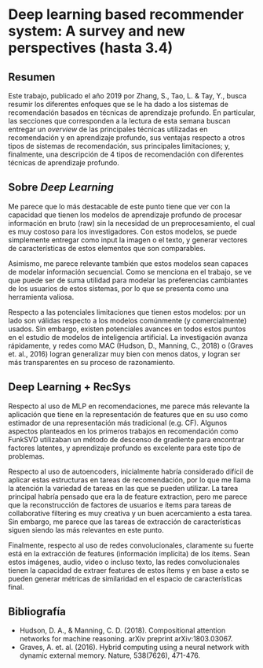 # Deep learning based recommender system: A survey and new perspectives (hasta 3.4)

## Resumen

Este trabajo, publicado el año 2019 por Zhang, S., Tao, L. & Tay, Y., busca resumir los diferentes enfoques que se le ha dado a los sistemas de recomendación basados en técnicas de aprendizaje profundo. En particular, las secciones que corresponden a la lectura de esta semana buscan entregar un *overview* de las principales técnicas utilizadas en recomendación y en aprendizaje profundo, sus ventajas respecto a otros tipos de sistemas de recomendación, sus principales limitaciones; y, finalmente, una descripción de 4 tipos de recomendación con diferentes técnicas de aprendizaje profundo.

## Sobre *Deep Learning*

Me parece que lo más destacable de este punto tiene que ver con la capacidad que tienen los modelos de aprendizaje profundo de procesar información en bruto (raw) sin la necesidad de un preprocesamiento, el cual es muy costoso para los investigadores. Con estos modelos, se puede simplemente entregar como input la imagen o el texto, y generar vectores de características de estos elementos que son comparables.

Asimismo, me parece relevante también que estos modelos sean capaces de modelar información secuencial. Como se menciona en el trabajo, se ve que puede ser de suma utilidad para modelar las preferencias cambiantes de los usuarios de estos sistemas, por lo que se presenta como una herramienta valiosa.

Respecto a las potenciales limitaciones que tienen estos modelos: por un lado son válidas respecto a los modelos comúnmente (y comercialmente) usados. Sin embargo, existen potenciales avances en todos estos puntos en el estudio de modelos de inteligencia artificial. La investigación avanza rápidamente, y redes como MAC (Hudson, D., Manning, C., 2018) o (Graves et. al., 2016) logran generalizar muy bien con menos datos, y logran ser más transparentes en su proceso de razonamiento.

## Deep Learning + RecSys

Respecto al uso de MLP en recomendaciones, me parece más relevante la aplicación que tiene en la representación de features que en su uso como estimador de una representación más tradicional (e.g. CF). Algunos aspectos planteados en los primeros trabajos en recomendación como FunkSVD utilizaban un método de descenso de gradiente para encontrar factores latentes, y aprendizaje profundo es excelente para este tipo de problemas.

Respecto al uso de autoencoders, inicialmente habría considerado difícil de aplicar estas estructuras en tareas de recomendación, por lo que me llama la atención la variedad de tareas en las que se pueden utilizar. La tarea principal habría pensado que era la de feature extraction, pero me parece que la reconstrucción de factores de usuarios e ítems para tareas de collaborative filtering es muy creativa y un buen acercamiento a esta tarea. Sin embargo, me parece que las tareas de extracción de características siguen siendo las más relevantes en este punto.

Finalmente, respecto al uso de redes convolucionales, claramente su fuerte está en la extracción de features (información implícita) de los ítems. Sean estos imágenes, audio, video o incluso texto, las redes convolucionales tienen la capacidad de extraer features de estos ítems y en base a esto se pueden generar métricas de similaridad en el espacio de características final.

## Bibliografía

- Hudson, D. A., & Manning, C. D. (2018). Compositional attention networks for machine reasoning. arXiv preprint arXiv:1803.03067.
- Graves, A. et. al. (2016). Hybrid computing using a neural network with dynamic external memory. Nature, 538(7626), 471-476.